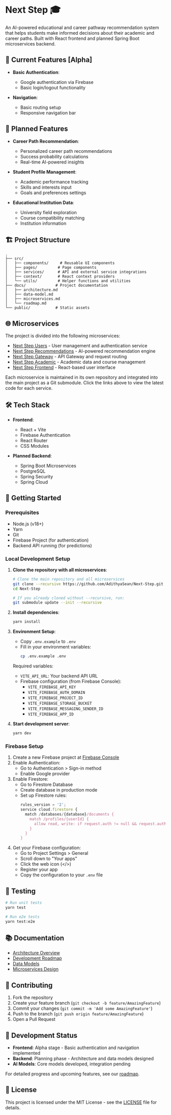 # Next Step 🎓

An AI-powered educational and career pathway recommendation system that helps students make informed decisions about their academic and career paths. Built with React frontend and planned Spring Boot microservices backend.

## 🌟 Current Features [Alpha]

- **Basic Authentication**:
  - Google authentication via Firebase
  - Basic login/logout functionality

- **Navigation**:
  - Basic routing setup
  - Responsive navigation bar

## 🚀 Planned Features

- **Career Path Recommendation**:
  - Personalized career path recommendations
  - Success probability calculations
  - Real-time AI-powered insights

- **Student Profile Management**:
  - Academic performance tracking
  - Skills and interests input
  - Goals and preferences settings

- **Educational Institution Data**:
  - University field exploration
  - Course compatibility matching
  - Institution information

## 🏗️ Project Structure

```
.
├── src/
│   ├── components/     # Reusable UI components
│   ├── pages/         # Page components
│   ├── services/      # API and external service integrations
│   ├── context/       # React context providers
│   └── utils/         # Helper functions and utilities
├── docs/             # Project documentation
│   ├── architecture.md
│   ├── data-model.md
│   ├── microservices.md
│   └── roadmap.md
└── public/           # Static assets
```

## 🌐 Microservices

The project is divided into the following microservices:

- [Next Step Users](https://github.com/AdithyaSean/next-step-users/tree/main) - User management and authentication service
- [Next Step Recommendations](https://github.com/AdithyaSean/next-step-recommendations/tree/main) - AI-powered recommendation engine
- [Next Step Gateway](https://github.com/AdithyaSean/next-step-gateway/tree/main) - API Gateway and request routing
- [Next Step Academic](https://github.com/AdithyaSean/next-step-academic/tree/main) - Academic data and course management
- [Next Step Frontend](https://github.com/AdithyaSean/next-step-frontend/tree/main) - React-based user interface

Each microservice is maintained in its own repository and integrated into the main project as a Git submodule. Click the links above to view the latest code for each service.

## 🛠️ Tech Stack

- **Frontend**:
  - React + Vite
  - Firebase Authentication
  - React Router
  - CSS Modules

- **Planned Backend**:
  - Spring Boot Microservices
  - PostgreSQL
  - Spring Security
  - Spring Cloud

## 🚀 Getting Started

### Prerequisites
- Node.js (v18+)
- Yarn
- Git
- Firebase Project (for authentication)
- Backend API running (for predictions)

### Local Development Setup

1. **Clone the repository with all microservices**:
   ```bash
   # Clone the main repository and all microservices
   git clone --recursive https://github.com/AdithyaSean/Next-Step.git
   cd Next-Step

   # If you already cloned without --recursive, run:
   git submodule update --init --recursive
   ```

2. **Install dependencies**:
   ```bash
   yarn install
   ```

3. **Environment Setup**:
   - Copy `.env.example` to `.env`
   - Fill in your environment variables:
     ```bash
     cp .env.example .env
     ```
   Required variables:
   - `VITE_API_URL`: Your backend API URL
   - Firebase configuration (from Firebase Console):
     - `VITE_FIREBASE_API_KEY`
     - `VITE_FIREBASE_AUTH_DOMAIN`
     - `VITE_FIREBASE_PROJECT_ID`
     - `VITE_FIREBASE_STORAGE_BUCKET`
     - `VITE_FIREBASE_MESSAGING_SENDER_ID`
     - `VITE_FIREBASE_APP_ID`

4. **Start development server**:
   ```bash
   yarn dev
   ```

### Firebase Setup

1. Create a new Firebase project at [Firebase Console](https://console.firebase.google.com)
2. Enable Authentication:
   - Go to Authentication > Sign-in method
   - Enable Google provider
3. Enable Firestore:
   - Go to Firestore Database
   - Create database in production mode
   - Set up Firestore rules:
     ```javascript
     rules_version = '2';
     service cloud.firestore {
       match /databases/{database}/documents {
         match /profiles/{userId} {
           allow read, write: if request.auth != null && request.auth.uid == userId;
         }
       }
     }
     ```
4. Get your Firebase configuration:
   - Go to Project Settings > General
   - Scroll down to "Your apps"
   - Click the web icon (</>)
   - Register your app
   - Copy the configuration to your `.env` file

## 🧪 Testing

```bash
# Run unit tests
yarn test

# Run e2e tests
yarn test:e2e
```

## 📚 Documentation

- [Architecture Overview](docs/architecture.md)
- [Development Roadmap](docs/roadmap.md)
- [Data Models](docs/data-model.md)
- [Microservices Design](docs/microservices.md)

## 🤝 Contributing

1. Fork the repository
2. Create your feature branch (`git checkout -b feature/AmazingFeature`)
3. Commit your changes (`git commit -m 'Add some AmazingFeature'`)
4. Push to the branch (`git push origin feature/AmazingFeature`)
5. Open a Pull Request

## 📝 Development Status

- **Frontend**: Alpha stage - Basic authentication and navigation implemented
- **Backend**: Planning phase - Architecture and data models designed
- **AI Models**: Core models developed, integration pending

For detailed progress and upcoming features, see our [roadmap](docs/roadmap.md).

## 📄 License

This project is licensed under the MIT License - see the [LICENSE](LICENSE) file for details.
